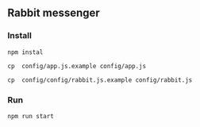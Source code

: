 ## Rabbit messenger ##

### Install ###
```
npm instal

cp  config/app.js.example config/app.js

cp  config/config/rabbit.js.example config/rabbit.js
```
### Run ###
```
npm run start
```

